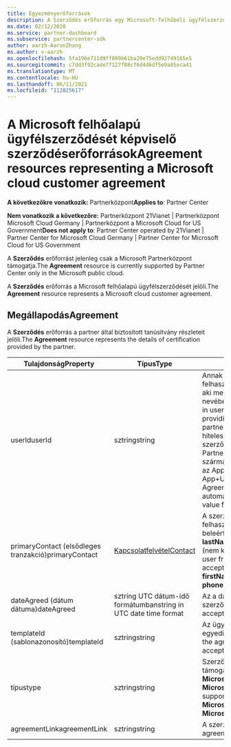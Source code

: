 ```yaml
---
title: Egyezményerőforrások
description: A Szerződés erőforrás egy Microsoft-felhőbeli ügyfélszerződést képvisel, amely tartalmazza a partner által biztosított tanúsítvány részleteit.
ms.date: 02/12/2020
ms.service: partner-dashboard
ms.subservice: partnercenter-sdk
author: aarzh-AaronZhang
ms.author: v-aarzh
ms.openlocfilehash: 5fa196e711d9ff899b61ba20e75edd92749165e5
ms.sourcegitcommit: c7dd3f92cade7f127f88cf6d4d6df5e9a05eca41
ms.translationtype: MT
ms.contentlocale: hu-HU
ms.lasthandoff: 06/11/2021
ms.locfileid: "112025617"
---
```

# <a name="agreement-resources-representing-a-microsoft-cloud-customer-agreement"></a><span data-ttu-id="feaec-103">A Microsoft felhőalapú ügyfélszerződését képviselő szerződéserőforrások</span><span class="sxs-lookup"><span data-stu-id="feaec-103">Agreement resources representing a Microsoft cloud customer agreement</span></span>

<span data-ttu-id="feaec-104">**A következőkre vonatkozik:** Partnerközpont</span><span class="sxs-lookup"><span data-stu-id="feaec-104">**Applies to**: Partner Center</span></span>

<span data-ttu-id="feaec-105">**Nem vonatkozik a következőre:** Partnerközpont 21Vianet | Partnerközpont Microsoft Cloud Germany | Partnerközpont a Microsoft Cloud for US Government</span><span class="sxs-lookup"><span data-stu-id="feaec-105">**Does not apply to**: Partner Center operated by 21Vianet | Partner Center for Microsoft Cloud Germany | Partner Center for Microsoft Cloud for US Government</span></span>

<span data-ttu-id="feaec-106">A **Szerződés** erőforrást jelenleg csak a Microsoft Partnerközpont támogatja.</span><span class="sxs-lookup"><span data-stu-id="feaec-106">The **Agreement** resource is currently supported by Partner Center only in the Microsoft public cloud.</span></span>

<span data-ttu-id="feaec-107">A **Szerződés** erőforrás a Microsoft felhőalapú ügyfélszerződését jelöli.</span><span class="sxs-lookup"><span data-stu-id="feaec-107">The **Agreement** resource represents a Microsoft cloud customer agreement.</span></span>

## <a name="agreement"></a><span data-ttu-id="feaec-108">Megállapodás</span><span class="sxs-lookup"><span data-stu-id="feaec-108">Agreement</span></span>

<span data-ttu-id="feaec-109">A **Szerződés** erőforrás a partner által biztosított tanúsítvány részleteit jelöli.</span><span class="sxs-lookup"><span data-stu-id="feaec-109">The **Agreement** resource represents the details of certification provided by the partner.</span></span>

| <span data-ttu-id="feaec-110">Tulajdonság</span><span class="sxs-lookup"><span data-stu-id="feaec-110">Property</span></span>       | <span data-ttu-id="feaec-111">Típus</span><span class="sxs-lookup"><span data-stu-id="feaec-111">Type</span></span>   | <span data-ttu-id="feaec-112">Leírás</span><span class="sxs-lookup"><span data-stu-id="feaec-112">Description</span></span>                                                                                               |
|----------------|--------|-----------------------------------------------------------------------------------------------------------|
| <span data-ttu-id="feaec-113">userId</span><span class="sxs-lookup"><span data-stu-id="feaec-113">userId</span></span>         | <span data-ttu-id="feaec-114">sztring</span><span class="sxs-lookup"><span data-stu-id="feaec-114">string</span></span>                         | <span data-ttu-id="feaec-115">Annak a partnerbérlőnek a bejelentkezett felhasználójának objektumazonosítója, aki megerősítést küld a partnerszervezet nevében.</span><span class="sxs-lookup"><span data-stu-id="feaec-115">Object identifier of the logged-in user in the partner tenant who is providing confirmation on behalf of the partner organization.</span></span> <span data-ttu-id="feaec-116">Amikor App+User hitelesítést használ egy szerződéserőforrás létrehozásához, a Partnerközpont automatikusan származtatja a **userId** attribútum értékét az App+User jogkivonatból.</span><span class="sxs-lookup"><span data-stu-id="feaec-116">When using App+User authentication to create an Agreement resource, Partner Center automatically derives the **userId** attribute value from the App+User token.</span></span>                                                                             |
| <span data-ttu-id="feaec-117">primaryContact (elsődleges tranzakció)</span><span class="sxs-lookup"><span data-stu-id="feaec-117">primaryContact</span></span> | [<span data-ttu-id="feaec-118">Kapcsolatfelvétel</span><span class="sxs-lookup"><span data-stu-id="feaec-118">Contact</span></span>](./utility-resources.md#contact) | <span data-ttu-id="feaec-119">A szerződést elfogadó ügyfélszervezet felhasználójával kapcsolatos információk, beleértve a következőket:  **firstName,** **lastName,** **e-mail,** és **phoneNumber** (nem kötelező).</span><span class="sxs-lookup"><span data-stu-id="feaec-119">Information about the user from the customer organization that accepted the agreement, including:  **firstName**, **lastName**, **email**, and **phoneNumber** (optional).</span></span> |
| <span data-ttu-id="feaec-120">dateAgreed (dátum dátuma)</span><span class="sxs-lookup"><span data-stu-id="feaec-120">dateAgreed</span></span>     | <span data-ttu-id="feaec-121">sztring UTC dátum-idő formátumban</span><span class="sxs-lookup"><span data-stu-id="feaec-121">string in UTC date time format</span></span> | <span data-ttu-id="feaec-122">Az a dátum, amikor az ügyfél elfogadta a szerződést.</span><span class="sxs-lookup"><span data-stu-id="feaec-122">The date when the customer accepted the agreement.</span></span>                                 |
| <span data-ttu-id="feaec-123">templateId (sablonazonosító)</span><span class="sxs-lookup"><span data-stu-id="feaec-123">templateId</span></span>     |<span data-ttu-id="feaec-124">sztring</span><span class="sxs-lookup"><span data-stu-id="feaec-124">string</span></span>                          | <span data-ttu-id="feaec-125">Az ügyfél által elfogadott szerződés egyedi azonosítója.</span><span class="sxs-lookup"><span data-stu-id="feaec-125">Unique identifier of the agreement that the customer accepted.</span></span> |
| <span data-ttu-id="feaec-126">típus</span><span class="sxs-lookup"><span data-stu-id="feaec-126">type</span></span>           |<span data-ttu-id="feaec-127">sztring</span><span class="sxs-lookup"><span data-stu-id="feaec-127">string</span></span>                          | <span data-ttu-id="feaec-128">Szerződés típusa.</span><span class="sxs-lookup"><span data-stu-id="feaec-128">Agreement type.</span></span> <span data-ttu-id="feaec-129">A támogatott értékek jelenleg a **MicrosoftCloudAgreement és** a **MicrosoftCustomerAgreement.**</span><span class="sxs-lookup"><span data-stu-id="feaec-129">Currently, supported values include **MicrosoftCloudAgreement** and **MicrosoftCustomerAgreement**.</span></span>|
| <span data-ttu-id="feaec-130">agreementLink</span><span class="sxs-lookup"><span data-stu-id="feaec-130">agreementLink</span></span>  | <span data-ttu-id="feaec-131">sztring</span><span class="sxs-lookup"><span data-stu-id="feaec-131">string</span></span>                         | <span data-ttu-id="feaec-132">A szerződéssablon URL-címe.</span><span class="sxs-lookup"><span data-stu-id="feaec-132">URL for the agreement template.</span></span>                                                    |
